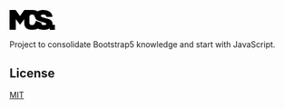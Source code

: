 <img style="width: 80px; height: auto;" src="./assets/mcs-logo.png"></img>

Project to consolidate Bootstrap5 knowledge and start with JavaScript.

## License
[MIT](https://choosealicense.com/licenses/mit/)
